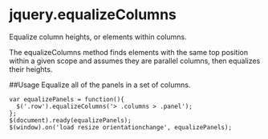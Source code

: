 # jquery.equalizeColumns
Equalize column heights, or elements within columns.

The equalizeColumns method finds elements with the same top position within a given scope and assumes they are parallel columns, then equalizes their heights.

##Usage
Equalize all of the panels in a set of columns.

`````
var equalizePanels = function(){
  $('.row').equalizeColumns('> .columns > .panel');
};
$(document).ready(equalizePanels);
$(window).on('load resize orientationchange', equalizePanels);
`````
